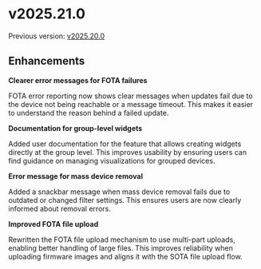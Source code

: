 # v2025.21.0

Previous version: [v2025.20.0](./v2025.20.0.md)

## Enhancements

**Clearer error messages for FOTA failures**    

FOTA error reporting now shows clear messages when updates fail due to the device not being reachable or a message timeout. This makes it easier to understand the reason behind a failed update.

**Documentation for group-level widgets**   

Added user documentation for the feature that allows creating widgets directly at the group level. This improves usability by ensuring users can find guidance on managing visualizations for grouped devices.

**Error message for mass device removal**   

Added a snackbar message when mass device removal fails due to outdated or changed filter settings. This ensures users are now clearly informed about removal errors.

**Improved FOTA file upload**   

Rewritten the FOTA file upload mechanism to use multi-part uploads, enabling better handling of large files. This improves reliability when uploading firmware images and aligns it with the SOTA file upload flow.